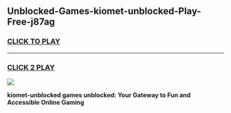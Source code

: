 
## Unblocked-Games-kiomet-unblocked-Play-Free-j87ag
<h3>
<a href="https://premium76.site?title=kiomet-unblocked&ref=23A">CLICK TO PLAY</a></h3>
<hr>

<h3>
<a href="https://premium76.site?title=kiomet-unblocked&ref=23A">CLICK 2 PLAY</a>
  
</h3>

<a href="https://premium76.site?title=kiomet-unblocked&ref=23A"><img src="https://clearcache.store/games.png"></a>


**kiomet-unblocked games unblocked: Your Gateway to Fun and Accessible Online Gaming**
